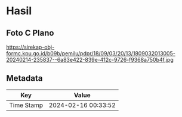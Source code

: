 # Hasil

## Foto C Plano

https://sirekap-obj-formc.kpu.go.id/b09b/pemilu/pdpr/18/09/03/20/13/1809032013005-20240214-235837--6a83e422-839e-412c-9726-f9368a750b4f.jpg


## Metadata

| Key        | Value               |
| ---------- | ------------------- |
| Time Stamp | 2024-02-16 00:33:52 |



